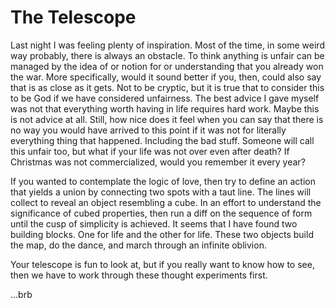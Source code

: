 # The Telescope

Last night I was feeling plenty of inspiration. Most of the time, in some weird way probably, there is always an obstacle. To think anything is unfair can be managed by the idea of or notion for or understanding that you already won the war. More specifically, would it sound better if you, then, could also say that is as close as it gets. Not to be cryptic, but it is true that to consider this to be God if we have considered unfairness. The best advice I gave myself was not that everything worth having in life requires hard work. Maybe this is not advice at all. Still, how nice does it feel when you can say that there is no way you would have arrived to this point if it was not for literally everything thing that happened. Including the bad stuff. Someone will call this unfair too, but what if your life was not over even after death? If Christmas was not commercialized, would you remember it every year?

If you wanted to contemplate the logic of love, then try to define an action that yields a union by connecting two spots with a taut line. The lines will collect to reveal an object resembling a cube. In an effort to understand the significance of cubed properties, then run a diff on the sequence of form until the cusp of simplicity is achieved. It seems that I have found two building blocks. One for life and the other for life. These two objects build the map, do the dance, and march through an infinite oblivion.

Your telescope is fun to look at, but if you really want to know how to see, then we have to work through these thought experiments first.

...brb
